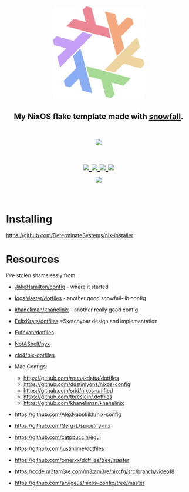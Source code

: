 <h1 align="center"> <img src="./.github/assets/flake.webp" width="250px"/></h1>
<h2 align="center">My NixOS flake template made with <a href="https://github.com/snowfallorg/lib">snowfall</a>.</h2>

<h1 align="center">
<a href='#'><img src="https://raw.githubusercontent.com/catppuccin/catppuccin/main/assets/palette/macchiato.png" width="600px"/></a>
  <br>
  <br>
  <div>
    <a href="https://github.com/sini/logos/issues">
        <img src="https://img.shields.io/github/issues/sini/logos?color=fab387&labelColor=303446&style=for-the-badge">
    </a>
    <a href="https://github.com/sini/logos/stargazers">
        <img src="https://img.shields.io/github/stars/sini/logos?color=ca9ee6&labelColor=303446&style=for-the-badge">
    </a>
    <a href="https://github.com/sini/logos">
        <img src="https://img.shields.io/github/repo-size/sini/logos?color=ea999c&labelColor=303446&style=for-the-badge">
    </a>
    <a href="https://github.com/sini/logos/blob/main/.github/LICENCE">
        <img src="https://img.shields.io/static/v1.svg?style=for-the-badge&label=License&message=GPL-3&logoColor=ca9ee6&colorA=313244&colorB=cba6f7"/>
    </a>
    <br>
    </div>
        <img href="https://builtwithnix.org" src="https://builtwithnix.org/badge.svg"/>
   </h1>
   <br>

# Installing

https://github.com/DeterminateSystems/nix-installer

# Resources

I've stolen shamelessly from:

- [JakeHamilton/config](https://github.com/jakehamilton/config) - where it started
- [IogaMaster/dotfiles](https://github.com/IogaMaster/dotfiles/) - another good snowfall-lib config
- [khaneliman/khanelinix](https://github.com/khaneliman/khanelinix) - another really good config
- [FelixKrats/dotfiles](https://github.com/FelixKratz/dotfiles) \*Sketchybar
  design and implementation
- [Fufexan/dotfiles](https://github.com/fufexan/dotfiles)
- [NotAShelf/nyx](https://github.com/NotAShelf/nyx)
- [clo4/nix-dotfiles](https://github.com/clo4/nix-dotfiles)
- Mac Configs:

  - https://github.com/rounakdatta/dotfiles
  - https://github.com/dustinlyons/nixos-config
  - https://github.com/srid/nixos-unified
  - https://github.com/tbreslein/.dotfiles
  - https://github.com/khaneliman/khanelinix

- https://github.com/AlexNabokikh/nix-config
- https://github.com/Gerg-L/spicetify-nix
- https://github.com/catppuccin/egui
- https://github.com/justinlime/dotfiles
- https://github.com/omerxx/dotfiles/tree/master
- https://code.m3tam3re.com/m3tam3re/nixcfg/src/branch/video18
- https://github.com/arvigeus/nixos-config/tree/master
